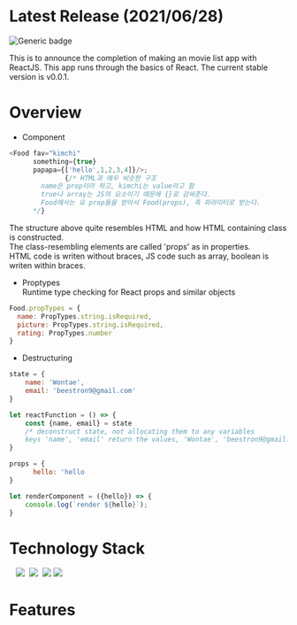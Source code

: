 # Latest Release (2021/06/28)

![Generic badge](https://img.shields.io/badge/build-passing-green.svg)

This is to announce the completion of making an movie list app with ReactJS. This app runs through the basics of React.
The current stable version is v0.0.1.

# Overview
- Component<br>
```js
<Food fav="kimchi" 
      something={true}
      papapa={['hello',1,2,3,4]}/>;
              {/* HTML과 매우 비슷한 구조 
        name은 prop이라 하고, kimchi는 value라고 함
        true나 array는 JS의 요소이기 때문에 {}로 감싸준다.        
        Food에서는 요 prop들을 받아서 Food(props), 즉 파라미터로 받는다.
      */}
```
The structure above quite resembles HTML and how HTML containing class is constructed. <br>
The class-resembling elements are called 'props' as in properties. <br>
HTML code is writen without braces, JS code such as array, boolean is writen within braces. <br>

- Proptypes<br>
Runtime type checking for React props and similar objects<br>
```js
Food.propTypes = {
  name: PropTypes.string.isRequired,
  picture: PropTypes.string.isRequired,
  rating: PropTypes.number
} 
```

- Destructuring <br>
```js
state = {
    name: 'Wontae',
    email: 'beestron9@gmail.com'
}

let reactFunction = () => {
    const {name, email} = state
    /* deconstruct state, not allocating them to any variables 
    keys 'name', 'email' return the values, 'Wontae', 'beestron9@gmail.com'*/
}

props = {
      hello: 'hello
}

let renderComponent = ({hello}) => {
    console.log(`render ${hello}`);
}

```


# Technology Stack

&nbsp;&nbsp;
<img src="https://img.shields.io/badge/HTML5-E34F26?style=flat-square&logo=HTML5&logoColor=white"/></a>&nbsp;
<img src="https://img.shields.io/badge/CSS3-1572B6?style=flat-square&logo=CSS3&logoColor=white"/></a>&nbsp;
<img src="https://img.shields.io/badge/Javascript-F7DF1E?style=flat-square&logo=JavaScript&logoColor=white"/></a>
<img src="https://img.shields.io/badge/React-61DAFB?style=flat-square&logo=React&logoColor=white"/></a>

# Features
